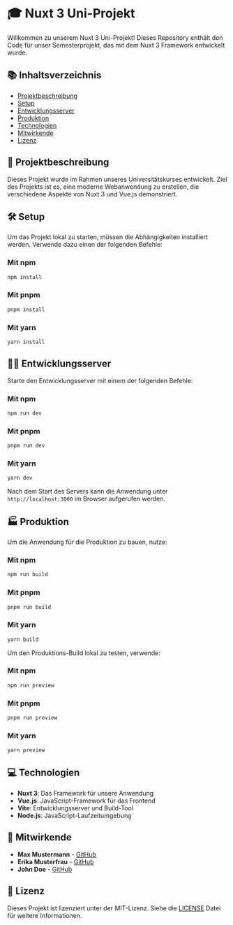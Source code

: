 # 🎓 Nuxt 3 Uni-Projekt

Willkommen zu unserem Nuxt 3 Uni-Projekt! Dieses Repository enthält den Code für unser Semesterprojekt, das mit dem Nuxt 3 Framework entwickelt wurde.

## 📚 Inhaltsverzeichnis
- [Projektbeschreibung](#projektbeschreibung)
- [Setup](#setup)
- [Entwicklungsserver](#entwicklungsserver)
- [Produktion](#produktion)
- [Technologien](#technologien)
- [Mitwirkende](#mitwirkende)
- [Lizenz](#lizenz)

## 📖 Projektbeschreibung

Dieses Projekt wurde im Rahmen unseres Universitätskurses entwickelt. Ziel des Projekts ist es, eine moderne Webanwendung zu erstellen, die verschiedene Aspekte von Nuxt 3 und Vue.js demonstriert.

## 🛠️ Setup

Um das Projekt lokal zu starten, müssen die Abhängigkeiten installiert werden. Verwende dazu einen der folgenden Befehle:

### Mit npm
```bash
npm install
```

### Mit pnpm
```bash
pnpm install
```

### Mit yarn
```bash
yarn install
```

## 👨‍💻 Entwicklungsserver

Starte den Entwicklungsserver mit einem der folgenden Befehle:

### Mit npm
```bash
npm run dev
```

### Mit pnpm
```bash
pnpm run dev
```

### Mit yarn
```bash
yarn dev
```

Nach dem Start des Servers kann die Anwendung unter `http://localhost:3000` im Browser aufgerufen werden.

## 🏭 Produktion

Um die Anwendung für die Produktion zu bauen, nutze:

### Mit npm
```bash
npm run build
```

### Mit pnpm
```bash
pnpm run build
```

### Mit yarn
```bash
yarn build
```

Um den Produktions-Build lokal zu testen, verwende:

### Mit npm
```bash
npm run preview
```

### Mit pnpm
```bash
pnpm run preview
```

### Mit yarn
```bash
yarn preview
```

## 💻 Technologien

- **Nuxt 3**: Das Framework für unsere Anwendung
- **Vue.js**: JavaScript-Framework für das Frontend
- **Vite**: Entwicklungsserver und Build-Tool
- **Node.js**: JavaScript-Laufzeitumgebung

## 👥 Mitwirkende

- **Max Mustermann** - [GitHub](https://github.com/maxmustermann)
- **Erika Musterfrau** - [GitHub](https://github.com/erikamusterfrau)
- **John Doe** - [GitHub](https://github.com/johndoe)

## 📄 Lizenz

Dieses Projekt ist lizenziert unter der MIT-Lizenz. Siehe die [LICENSE](LICENSE) Datei für weitere Informationen.

